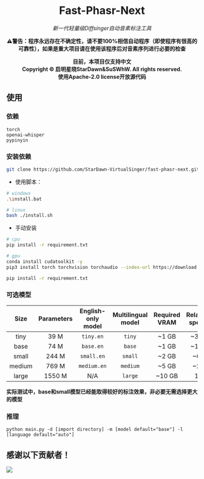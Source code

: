 <div align="center">

<h1>Fast-Phasr-Next</h1>

<i>新一代轻量级Diffsinger自动音素标注工具</i>

<b>⚠️警告：程序永远存在不确定性，请不要100%相信自动程序（即使程序有很高的可靠性），如果是重大项目请在使用该程序后对音素序列进行必要的检查</b>

<b> 目前，本项目仅支持中文 <br>Copyright © 启明星晓StarDawn&SuSWhW. All rights reserved. <br>使用Apache-2.0 license开放源代码</b>
</div>

## 使用

### 依赖

```
torch
openai-whisper
pypinyin
```

### 安装依赖

```bash
git clone https://github.com/StarDawn-VirtualSinger/fast-phasr-next.git
```

- 使用脚本：  
```bash
# windows
.\install.bat

# linux
bash ./install.sh
```

- 手动安装  

```bash
# cpu
pip install -r requirement.txt

# gpu
conda install cudatoolkit -y
pip3 install torch torchvision torchaudio --index-url https://download.pytorch.org/whl/cu118

pip install -r requirement.txt
```
### 可选模型

|  Size  | Parameters | English-only model | Multilingual model | Required VRAM | Relative speed |
|:------:|:----------:|:------------------:|:------------------:|:-------------:|:--------------:|
|  tiny  |    39 M    |     `tiny.en`      |       `tiny`       |     ~1 GB     |      ~32x      |
|  base  |    74 M    |     `base.en`      |       `base`       |     ~1 GB     |      ~16x      |
| small  |   244 M    |     `small.en`     |      `small`       |     ~2 GB     |      ~6x       |
| medium |   769 M    |    `medium.en`     |      `medium`      |     ~5 GB     |      ~2x       |
| large  |   1550 M   |        N/A         |      `large`       |    ~10 GB     |       1x       |

**实际测试中，base和small模型已经能取得较好的标注效果，非必要无需选择更大的模型**

### 推理

```
python main.py -d [import directory] -m [model default="base"] -l [language default="auto"]
```

## 感谢以下贡献者！
<a href="https://github.com/StarDawn-VirtualSinger/fast-phasr-next/contributors">
  <img src="https://contrib.rocks/image?repo=StarDawn-VirtualSinger/fast-phasr-next" />
</a>
